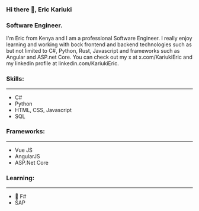 ### Hi there 👋, Eric Kariuki

### Software Engineer.

I'm Eric from Kenya and I am a professional Software Engineer. I really enjoy learning and working with bock frontend and backend technologies such as but not limited to C#, Python, Rust, Javascript and frameworks such as Angular and ASP.net Core. You can check out my x at x.com/KariukiEric and my linkedin profile at linkedin.com/KariukiEric.

### Skills:
----
- C#
- Python
- HTML, CSS, Javascript
- SQL

### Frameworks:
---
- Vue JS
- AngularJS
- ASP.Net Core

### Learning:
---
- 🔭 F#
- SAP


